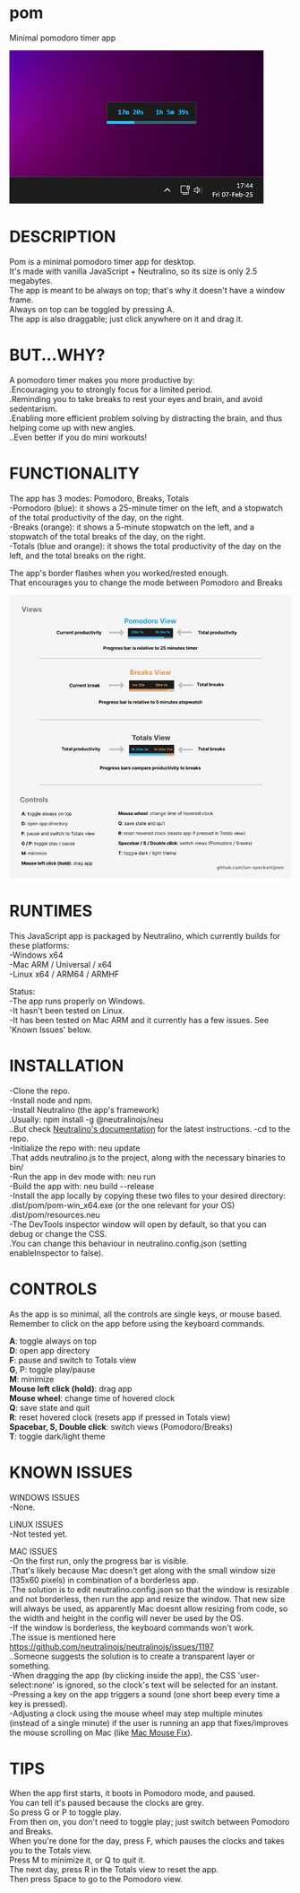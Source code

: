 # pom

Minimal pomodoro timer app

![Screenshot of the app](assets/promo-screenshot.png)

# DESCRIPTION

Pom is a minimal pomodoro timer app for desktop.  
It's made with vanilla JavaScript + Neutralino, so its size is only 2.5 megabytes.  
The app is meant to be always on top; that's why it doesn't have a window frame.  
Always on top can be toggled by pressing A.  
The app is also draggable; just click anywhere on it and drag it.

# BUT...WHY?

A pomodoro timer makes you more productive by:  
.Encouraging you to strongly focus for a limited period.  
.Reminding you to take breaks to rest your eyes and brain, and avoid sedentarism.  
.Enabling more efficient problem solving by distracting the brain, and thus helping come up with new angles.  
..Even better if you do mini workouts!

# FUNCTIONALITY

The app has 3 modes: Pomodoro, Breaks, Totals  
-Pomodoro (blue): it shows a 25-minute timer on the left, and a stopwatch of the total productivity of the day, on the right.  
-Breaks (orange): it shows a 5-minute stopwatch on the left, and a stopwatch of the total breaks of the day, on the right.  
-Totals (blue and orange): it shows the total productivity of the day on the left, and the total breaks on the right.

The app's border flashes when you worked/rested enough.  
That encourages you to change the mode between Pomodoro and Breaks

![Documentation](assets/documentation.png)

# RUNTIMES

This JavaScript app is packaged by Neutralino, which currently builds for these platforms:  
-Windows x64  
-Mac ARM / Universal / x64  
-Linux x64 / ARM64 / ARMHF

Status:  
-The app runs properly on Windows.  
-It hasn't been tested on Linux.  
-It has been tested on Mac ARM and it currently has a few issues. See 'Known Issues' below.

# INSTALLATION

-Clone the repo.  
-Install node and npm.  
-Install Neutralino (the app's framework)  
.Usually: npm install -g @neutralinojs/neu  
..But check [Neutralino's documentation](https://neutralino.js.org/docs/getting-started/your-first-neutralinojs-app) for the latest instructions.
-cd to the repo.  
-Initialize the repo with: neu update  
.That adds neutralino.js to the project, along with the necessary binaries to bin/  
-Run the app in dev mode with: neu run  
-Build the app with: neu build --release  
-Install the app locally by copying these two files to your desired directory:  
.dist/pom/pom-win_x64.exe (or the one relevant for your OS)  
.dist/pom/resources.neu  
-The DevTools inspector window will open by default, so that you can debug or change the CSS.  
.You can change this behaviour in neutralino.config.json (setting enableInspector to false).

# CONTROLS

As the app is so minimal, all the controls are single keys, or mouse based.  
Remember to click on the app before using the keyboard commands.

**A**: toggle always on top  
**D**: open app directory  
**F**: pause and switch to Totals view  
**G**, P: toggle play/pause  
**M**: minimize  
**Mouse left click (hold)**: drag app  
**Mouse wheel**: change time of hovered clock  
**Q**: save state and quit  
**R**: reset hovered clock (resets app if pressed in Totals view)  
**Spacebar, S, Double click**: switch views (Pomodoro/Breaks)  
**T**: toggle dark/light theme

# KNOWN ISSUES

WINDOWS ISSUES  
-None.

LINUX ISSUES  
-Not tested yet.

MAC ISSUES  
-On the first run, only the progress bar is visible.  
.That's likely because Mac doesn't get along with the small window size (135x60 pixels) in combination of a borderless app.  
.The solution is to edit neutralino.config.json so that the window is resizable and not borderless, then run the app and resize the window. That new size will always be used, as apparently Mac doesnt allow resizing from code, so the width and height in the config will never be used by the OS.  
-If the window is borderless, the keyboard commands won't work.  
.The issue is mentioned here https://github.com/neutralinojs/neutralinojs/issues/1197  
..Someone suggests the solution is to create a transparent layer or something.  
-When dragging the app (by clicking inside the app), the CSS 'user-select:none' is ignored, so the clock's text will be selected for an instant.  
-Pressing a key on the app triggers a sound (one short beep every time a key is pressed).  
-Adjusting a clock using the mouse wheel may step multiple minutes (instead of a single minute) if the user is running an app that fixes/improves the mouse scrolling on Mac (like [Mac Mouse Fix](https://macmousefix.com/)).

# TIPS

When the app first starts, it boots in Pomodoro mode, and paused.  
You can tell it's paused because the clocks are grey.  
So press G or P to toggle play.  
From then on, you don't need to toggle play; just switch between Pomodoro and Breaks.  
When you're done for the day, press F, which pauses the clocks and takes you to the Totals view.  
Press M to minimize it, or Q to quit it.  
The next day, press R in the Totals view to reset the app.  
Then press Space to go to the Pomodoro view.
